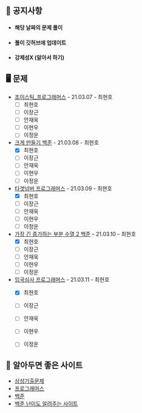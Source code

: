 ## 📜 공지사항
* #### 해당 날짜의 문제 풀이
* #### 풀이 깃허브에 업데이트
* #### 강제성X (알아서 하기)


## 🖥 문제
* [조이스틱_프로그래머스](https://programmers.co.kr/learn/courses/30/lessons/42860) - 21.03.07 - 최현호
  * [ ] 최현호
  * [ ] 이장근
  * [ ] 안재욱
  * [ ] 이현우
  * [ ] 이정운
* [크게 만들기 백준](https://www.acmicpc.net/problem/2812) - 21.03.08 - 최현호
  * [X] 최현호
  * [ ] 이장근
  * [ ] 안재욱
  * [ ] 이현우
  * [ ] 이정운
* [타겟넘버 프로그래머스](https://programmers.co.kr/learn/courses/30/lessons/43165) - 21.03.09 - 최현호
  * [X] 최현호
  * [ ] 이장근
  * [ ] 안재욱
  * [ ] 이현우
  * [ ] 이정운
* [가장 긴 증가하는 부분 수열 2 백준](https://www.acmicpc.net/problem/12015) - 21.03.10 - 최현호
  * [X] 최현호
  * [ ] 이장근
  * [ ] 안재욱
  * [ ] 이현우
  * [ ] 이정운
* [입국심사 프로그래머스](https://programmers.co.kr/learn/courses/30/lessons/43238) - 21.03.11 - 최현호
  * [X] 최현호
  * [ ] 이장근
  * [ ] 안재욱
  * [ ] 이현우
  * [ ] 이정운




## 📌 알아두면 좋은 사이트
* [삼성기출문제](https://www.acmicpc.net/workbook/view/1152)
* [프로그래머스](https://programmers.co.kr)
* [백준](https://www.acmicpc.net)
* [백준 난이도 알려주는 사이트](https://solved.ac)

